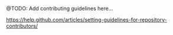 @TODO: Add contributing guidelines here...

<https://help.github.com/articles/setting-guidelines-for-repository-contributors/>

